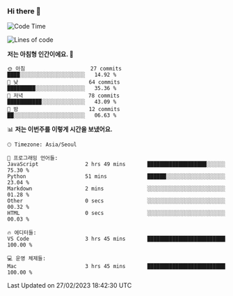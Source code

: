 ### Hi there 👋

<!--START_SECTION:waka-->
![Code Time](http://img.shields.io/badge/Code%20Time-85%20hrs%205%20mins-blue)

![Lines of code](https://img.shields.io/badge/%EC%A0%80%EB%8A%94%20%EC%97%AC%ED%83%9C%EA%B9%8C%EC%A7%80%20-86.0%20thousand%20%EC%A4%84%EC%9D%98%20%EC%BD%94%EB%93%9C%EB%A5%BC%20%EC%9E%91%EC%84%B1%ED%96%88%EC%96%B4%EC%9A%94.-blue)

**저는 아침형 인간이에요. 🐤** 

```text
🌞 아침                     27 commits          ████░░░░░░░░░░░░░░░░░░░░░   14.92 % 
🌆 낮　                     64 commits          █████████░░░░░░░░░░░░░░░░   35.36 % 
🌃 저녁                     78 commits          ███████████░░░░░░░░░░░░░░   43.09 % 
🌙 밤　                     12 commits          ██░░░░░░░░░░░░░░░░░░░░░░░   06.63 % 
```


📊 **저는 이번주를 이렇게 시간을 보냈어요.** 

```text
🕑︎ Timezone: Asia/Seoul

💬 프로그래밍 언어들: 
JavaScript               2 hrs 49 mins       ███████████████████░░░░░░   75.30 % 
Python                   51 mins             ██████░░░░░░░░░░░░░░░░░░░   23.04 % 
Markdown                 2 mins              ░░░░░░░░░░░░░░░░░░░░░░░░░   01.28 % 
Other                    0 secs              ░░░░░░░░░░░░░░░░░░░░░░░░░   00.32 % 
HTML                     0 secs              ░░░░░░░░░░░░░░░░░░░░░░░░░   00.03 % 

🔥 에디터들: 
VS Code                  3 hrs 45 mins       █████████████████████████   100.00 % 

💻 운영 체제들: 
Mac                      3 hrs 45 mins       █████████████████████████   100.00 % 
```


 Last Updated on 27/02/2023 18:42:30 UTC
<!--END_SECTION:waka-->
